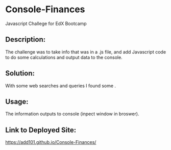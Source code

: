 # Console-Finances
Javascript Challege for EdX Bootcamp

## Description:

The challenge was to take info that was in a .js file, and add Javascript code to do some calculations and output data to the console. 

## Solution:

With some web searches and queries I found some .

## Usage:

The information outputs to console (inpect window in broswer).

## Link to Deployed Site:

https://add101.github.io/Console-Finances/